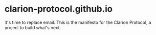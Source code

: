 # clarion-protocol.github.io
It's time to replace email. This is the manifesto for the Clarion Protocol, a project to build what's next.
